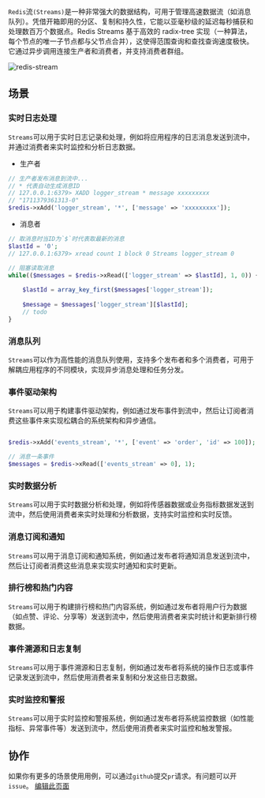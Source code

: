 `Redis`流`(Streams)`是一种非常强大的数据结构，可用于管理高速数据流（如消息队列）。凭借开箱即用的分区、复制和持久性，它能以亚毫秒级的延迟每秒捕获和处理数百万个数据点。Redis Streams 基于高效的 radix-tree 实现（一种算法，每个节点的唯一子节点都与父节点合并），这使得范围查询和查找查询速度极快。它通过异步调用连接生产者和消费者，并支持消费者群组。

![redis-stream](https://redis.com/wp-content/uploads/2019/04/streams-2.png?&auto=webp&quality=85,75&width=500)

## 场景

### 实时日志处理

`Streams`可以用于实时日志记录和处理，例如将应用程序的日志消息发送到流中，并通过消费者来实时监控和分析日志数据。

- 生产者

```php
// 生产者发布消息到流中...
// * 代表自动生成消息ID
// 127.0.0.1:6379> XADD logger_stream * message xxxxxxxxx
// "1711379361313-0"
$redis->xAdd('logger_stream', '*', ['message' => 'xxxxxxxxx']);

```

- 消息者

```php
// 取消息时当ID为`$`时代表取最新的消息
$lastId = '0';
// 127.0.0.1:6379> xread count 1 block 0 Streams logger_stream 0

// 阻塞读取消息
while(($messages = $redis->xRead(['logger_stream' => $lastId], 1, 0)) {
    
    $lastId = array_key_first($messages['logger_stream']);
    
    $message = $messages['logger_stream'][$lastId];
    // todo
}

```

### 消息队列

`Streams`可以作为高性能的消息队列使用，支持多个发布者和多个消费者，可用于解耦应用程序的不同模块，实现异步消息处理和任务分发。

### 事件驱动架构

`Streams`可以用于构建事件驱动架构，例如通过发布事件到流中，然后让订阅者消费这些事件来实现松耦合的系统架构和异步通信。

```php

$redis->xAdd('events_stream', '*', ['event' => 'order', 'id' => 100]);

// 消息一条事件
$messages = $redis->xRead(['events_stream' => 0], 1);

```

### 实时数据分析

`Streams`可以用于实时数据分析和处理，例如将传感器数据或业务指标数据发送到流中，然后使用消费者来实时处理和分析数据，支持实时监控和实时反馈。

### 消息订阅和通知

`Streams`可以用于消息订阅和通知系统，例如通过发布者将通知消息发送到流中，然后让订阅者消费这些消息来实现实时通知和实时更新。

### 排行榜和热门内容

`Streams`可以用于构建排行榜和热门内容系统，例如通过发布者将用户行为数据（如点赞、评论、分享等）发送到流中，然后使用消费者来实时统计和更新排行榜数据。

### 事件溯源和日志复制

`Streams`可以用于事件溯源和日志复制，例如通过发布者将系统的操作日志或事件记录发送到流中，然后使用消费者来复制和分发这些日志数据。

### 实时监控和警报

`Streams`可以用于实时监控和警报系统，例如通过发布者将系统监控数据（如性能指标、异常事件等）发送到流中，然后使用消费者来实时监控和触发警报。



## 协作

如果你有更多的场景使用用例，可以通过`github`提交`pr`请求。有问题可以开`issue`。
[编辑此页面](https://github.com/TianLiangZhou/loocode.com/blob/main/docs/redis/Redis%E5%AE%9E%E7%94%A8%E6%8C%87%E5%8D%97/%E6%B5%81%E7%AF%87.md)

